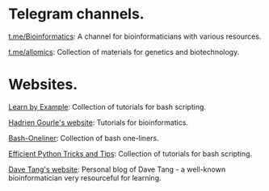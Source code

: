 # Telegram channels.

[t.me/Bioinformatics](https://t.me/Bioinformatics): A channel for bioinformaticians with various resources.

[t.me/allomics](https://t.me/allomics): Collection of materials for genetics and biotechnology.

# Websites.

[Learn by Example](https://learnbyexample.github.io): Collection of tutorials for bash scripting.

[Hadrien Gourle's website](https://hadriengourle.com/tutorials/): Tutorials for bioinformatics.

[Bash-Oneliner](https://onceupon.github.io/Bash-Oneliner/): Collection of bash one-liners.

[Efficient Python Tricks and Tips](https://learnbyexample.github.io): Collection of tutorials for bash scripting.

[Dave Tang's website](https://davetang.org/muse/): Personal blog of Dave Tang - a well-known bioinformatician very resourceful for learning.
